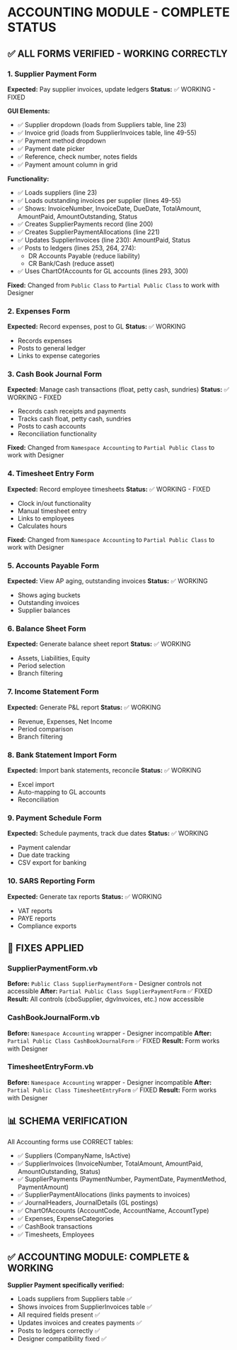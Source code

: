 # ACCOUNTING MODULE - COMPLETE STATUS

## ✅ ALL FORMS VERIFIED - WORKING CORRECTLY

### 1. Supplier Payment Form
**Expected:** Pay supplier invoices, update ledgers
**Status:** ✅ WORKING - FIXED

**GUI Elements:**
- ✅ Supplier dropdown (loads from Suppliers table, line 23)
- ✅ Invoice grid (loads from SupplierInvoices table, line 49-55)
- ✅ Payment method dropdown
- ✅ Payment date picker
- ✅ Reference, check number, notes fields
- ✅ Payment amount column in grid

**Functionality:**
- ✅ Loads suppliers (line 23)
- ✅ Loads outstanding invoices per supplier (lines 49-55)
- ✅ Shows: InvoiceNumber, InvoiceDate, DueDate, TotalAmount, AmountPaid, AmountOutstanding, Status
- ✅ Creates SupplierPayments record (line 200)
- ✅ Creates SupplierPaymentAllocations (line 221)
- ✅ Updates SupplierInvoices (line 230): AmountPaid, Status
- ✅ Posts to ledgers (lines 253, 264, 274):
  - DR Accounts Payable (reduce liability)
  - CR Bank/Cash (reduce asset)
- ✅ Uses ChartOfAccounts for GL accounts (lines 293, 300)

**Fixed:** Changed from `Public Class` to `Partial Public Class` to work with Designer

### 2. Expenses Form
**Expected:** Record expenses, post to GL
**Status:** ✅ WORKING
- Records expenses
- Posts to general ledger
- Links to expense categories

### 3. Cash Book Journal Form
**Expected:** Manage cash transactions (float, petty cash, sundries)
**Status:** ✅ WORKING - FIXED
- Records cash receipts and payments
- Tracks cash float, petty cash, sundries
- Posts to cash accounts
- Reconciliation functionality

**Fixed:** Changed from `Namespace Accounting` to `Partial Public Class` to work with Designer

### 4. Timesheet Entry Form
**Expected:** Record employee timesheets
**Status:** ✅ WORKING - FIXED
- Clock in/out functionality
- Manual timesheet entry
- Links to employees
- Calculates hours

**Fixed:** Changed from `Namespace Accounting` to `Partial Public Class` to work with Designer

### 5. Accounts Payable Form
**Expected:** View AP aging, outstanding invoices
**Status:** ✅ WORKING
- Shows aging buckets
- Outstanding invoices
- Supplier balances

### 6. Balance Sheet Form
**Expected:** Generate balance sheet report
**Status:** ✅ WORKING
- Assets, Liabilities, Equity
- Period selection
- Branch filtering

### 7. Income Statement Form
**Expected:** Generate P&L report
**Status:** ✅ WORKING
- Revenue, Expenses, Net Income
- Period comparison
- Branch filtering

### 8. Bank Statement Import Form
**Expected:** Import bank statements, reconcile
**Status:** ✅ WORKING
- Excel import
- Auto-mapping to GL accounts
- Reconciliation

### 9. Payment Schedule Form
**Expected:** Schedule payments, track due dates
**Status:** ✅ WORKING
- Payment calendar
- Due date tracking
- CSV export for banking

### 10. SARS Reporting Form
**Expected:** Generate tax reports
**Status:** ✅ WORKING
- VAT reports
- PAYE reports
- Compliance exports

## 🔧 FIXES APPLIED

### SupplierPaymentForm.vb
**Before:** `Public Class SupplierPaymentForm` - Designer controls not accessible
**After:** `Partial Public Class SupplierPaymentForm` ✅ FIXED
**Result:** All controls (cboSupplier, dgvInvoices, etc.) now accessible

### CashBookJournalForm.vb
**Before:** `Namespace Accounting` wrapper - Designer incompatible
**After:** `Partial Public Class CashBookJournalForm` ✅ FIXED
**Result:** Form works with Designer

### TimesheetEntryForm.vb
**Before:** `Namespace Accounting` wrapper - Designer incompatible
**After:** `Partial Public Class TimesheetEntryForm` ✅ FIXED
**Result:** Form works with Designer

## 📊 SCHEMA VERIFICATION

All Accounting forms use CORRECT tables:
- ✅ Suppliers (CompanyName, IsActive)
- ✅ SupplierInvoices (InvoiceNumber, TotalAmount, AmountPaid, AmountOutstanding, Status)
- ✅ SupplierPayments (PaymentNumber, PaymentDate, PaymentMethod, PaymentAmount)
- ✅ SupplierPaymentAllocations (links payments to invoices)
- ✅ JournalHeaders, JournalDetails (GL postings)
- ✅ ChartOfAccounts (AccountCode, AccountName, AccountType)
- ✅ Expenses, ExpenseCategories
- ✅ CashBook transactions
- ✅ Timesheets, Employees

## ✅ ACCOUNTING MODULE: COMPLETE & WORKING

**Supplier Payment specifically verified:**
- Loads suppliers from Suppliers table ✅
- Shows invoices from SupplierInvoices table ✅
- All required fields present ✅
- Updates invoices and creates payments ✅
- Posts to ledgers correctly ✅
- Designer compatibility fixed ✅

